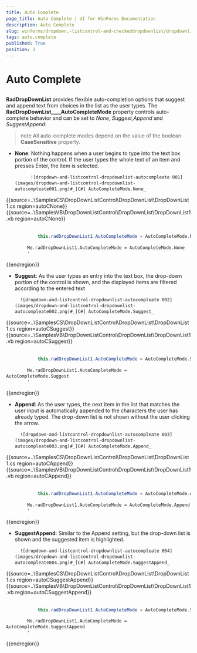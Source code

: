 ```yaml
---
title: Auto Complete
page_title: Auto Complete | UI for WinForms Documentation
description: Auto Complete
slug: winforms/dropdown,-listcontrol-and-checkeddropdownlist/dropdownlist/auto-complete
tags: auto,complete
published: True
position: 3
---
```


# Auto Complete



## 

__RadDropDownList__ provides flexible auto-completion options that suggest and 
          append text from choices in the list as the user types. The __RadDropDownList____AutoCompleteMode__ property controls auto-complete behavior and can be set to
          *None, Suggest,Append* and *SuggestAppend*:
         

>note All auto-complete modes depend on the value of the boolean __CaseSensitive__ property.
>


* __None__: Nothing happens when a user begins to type into the text box portion of the
            control. If the user types the whole text of an item and presses Enter, the item is selected.
			
			![dropdown-and-listcontrol-dropdownlist-autocompleate 001](images/dropdown-and-listcontrol-dropdownlist-autocompleate001.png)#_[C#] AutoCompleteMode.None_

	



{{source=..\SamplesCS\DropDownListControl\DropDownList\DropDownList1.cs region=autoCNone}} 
{{source=..\SamplesVB\DropDownListControl\DropDownList\DropDownList1.vb region=autoCNone}} 

````C#
            
            this.radDropDownList1.AutoCompleteMode = AutoCompleteMode.None;
````
````VB.NET
        Me.radDropDownList1.AutoCompleteMode = AutoCompleteMode.None
        '
````

{{endregion}} 




* __Suggest__: As the user types an entry into the text box,
        the drop-down portion of the control is shown, and the displayed items are filtered according to the entered text
        
        ![dropdown-and-listcontrol-dropdownlist-autocompleate 002](images/dropdown-and-listcontrol-dropdownlist-autocompleate002.png)#_[C#] AutoCompleteMode.Suggest_

	



{{source=..\SamplesCS\DropDownListControl\DropDownList\DropDownList1.cs region=autoCSuggest}} 
{{source=..\SamplesVB\DropDownListControl\DropDownList\DropDownList1.vb region=autoCSuggest}} 

````C#
            
            this.radDropDownList1.AutoCompleteMode = AutoCompleteMode.Suggest;
````
````VB.NET
        Me.radDropDownList1.AutoCompleteMode = AutoCompleteMode.Suggest
        '
````

{{endregion}} 




* __Append__: As the user types, the next item in the list
        that matches the user input is automatically appended to the characters
        the user has already typed. The drop-down list is not shown without the
        user clicking the arrow.
        
        ![dropdown-and-listcontrol-dropdownlist-autocompleate 003](images/dropdown-and-listcontrol-dropdownlist-autocompleate003.png)#_[C#] AutoCompleteMode.Append_

	



{{source=..\SamplesCS\DropDownListControl\DropDownList\DropDownList1.cs region=autoCAppend}} 
{{source=..\SamplesVB\DropDownListControl\DropDownList\DropDownList1.vb region=autoCAppend}} 

````C#
            
            this.radDropDownList1.AutoCompleteMode = AutoCompleteMode.Append;
````
````VB.NET
        Me.radDropDownList1.AutoCompleteMode = AutoCompleteMode.Append
        '
````

{{endregion}} 




* __SuggestAppend__: Similar to the Append setting, but the
        drop-down list is shown and the suggested item is highlighted.
        
        ![dropdown-and-listcontrol-dropdownlist-autocompleate 004](images/dropdown-and-listcontrol-dropdownlist-autocompleate004.png)#_[C#] AutoCompleteMode.SuggestAppend_

	



{{source=..\SamplesCS\DropDownListControl\DropDownList\DropDownList1.cs region=autoCSuggestAppend}} 
{{source=..\SamplesVB\DropDownListControl\DropDownList\DropDownList1.vb region=autoCSuggestAppend}} 

````C#
            
            this.radDropDownList1.AutoCompleteMode = AutoCompleteMode.SuggestAppend;
````
````VB.NET
        Me.radDropDownList1.AutoCompleteMode = AutoCompleteMode.SuggestAppend
        '
````

{{endregion}} 



